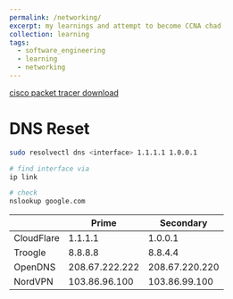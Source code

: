 ```yaml
---
permalink: /networking/
excerpt: my learnings and attempt to become CCNA chad
collection: learning
tags:
  - software_engineering
  - learning
  - networking
---
```

[cisco packet tracer download](https://skillsforall.com/resources/lab-downloads)
# DNS Reset

```sh
sudo resolvectl dns <interface> 1.1.1.1 1.0.0.1

# find interface via
ip link

# check
nslookup google.com
```

|            | Prime             | Secondary         |
| ---------- | ----------------- | ----------------- |
| CloudFlare | 1.1.1.1           | 1.0.0.1           |
| Troogle    | 8.8.8.8           | 8.8.4.4           |
| OpenDNS    | 208.67.222.222    | 208.67.220.220    |
| NordVPN    | 103.86.96.100<br> | 103.86.99.100<br> |
